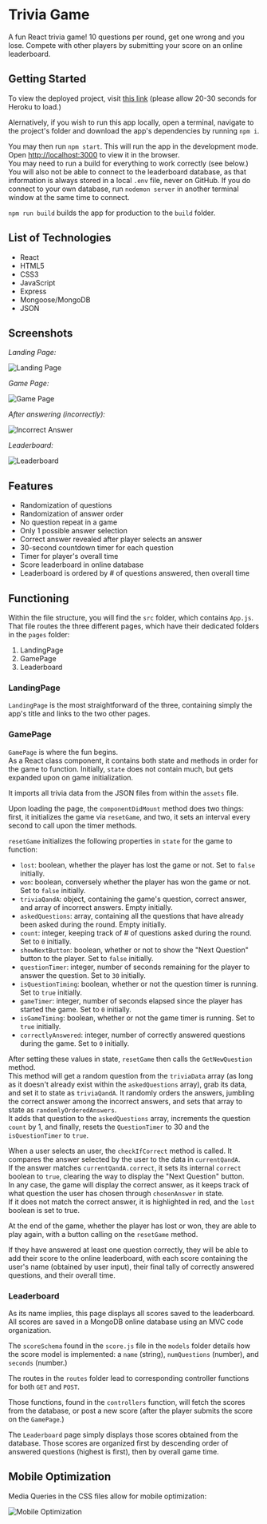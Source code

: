 # Trivia Game

A fun React trivia game! 10 questions per round, get one wrong and you lose. Compete with other players by submitting your score on an online leaderboard.

## Getting Started

To view the deployed project, visit [this link](https://trivia-tandem.herokuapp.com/) (please allow 20-30 seconds for Heroku to load.)

Alernatively, if you wish to run this app locally, open a terminal, navigate to the project's folder and download the app's dependencies by running `npm i`.

You may then run `npm start`. This will run the app in the development mode.\
Open [http://localhost:3000](http://localhost:3000) to view it in the browser.\
You may need to run a build for everything to work correctly (see below.)\
You will also not be able to connect to the leaderboard database, as that information is always stored in a local `.env` file, never on GitHub. If you do connect to your own database, run `nodemon server` in another terminal window at the same time to connect.

`npm run build` builds the app for production to the `build` folder.

## List of Technologies

* React
* HTML5
* CSS3
* JavaScript
* Express
* Mongoose/MongoDB
* JSON

## Screenshots

*Landing Page:*

![Landing Page](https://i.imgur.com/VHOyrGV.jpg)


*Game Page:*

![Game Page](https://i.imgur.com/i8Alac9.jpg)


*After answering (incorrectly):*

![Incorrect Answer](https://i.imgur.com/7wQCPS1.png)


*Leaderboard:*

![Leaderboard](https://i.imgur.com/yI1FJh4.png)

## Features

* Randomization of questions
* Randomization of answer order
* No question repeat in a game
* Only 1 possible answer selection
* Correct answer revealed after player selects an answer
* 30-second countdown timer for each question
* Timer for player's overall time 
* Score leaderboard in online database
* Leaderboard is ordered by # of questions answered, then overall time

## Functioning

Within the file structure, you will find the `src` folder, which contains `App.js`. That file routes the three different pages, which have their dedicated folders in the `pages` folder:

1. LandingPage
2. GamePage
3. Leaderboard

### LandingPage

`LandingPage` is the most straightforward of the three, containing simply the app's title and links to the two other pages.

### GamePage

`GamePage` is where the fun begins.\
As a React class component, it contains both state and methods in order for the game to function. Initially, `state` does not contain much, but gets expanded upon on game initialization.

It imports all trivia data from the JSON files from within the `assets` file.

Upon loading the page, the `componentDidMount` method does two things: first, it initializes the game via `resetGame`, and two, it sets an interval every second to call upon the timer methods.

`resetGame` initializes the following properties in `state` for the game to function:

* `lost`: boolean, whether the player has lost the game or not. Set to `false` initially.
* `won`: boolean, conversely whether the player has won the game or not. Set to `false` initially.
* `triviaQandA`: object, containing the game's question, correct answer, and array of incorrect answers. Empty initially.
* `askedQuestions`: array, containing all the questions that have already been asked during the round. Empty initially.
* `count`: integer, keeping track of # of questions asked during the round. Set to `0` initially.
* `showNextButton`: boolean, whether or not to show the "Next Question" button to the player. Set to `false` initially.
* `questionTimer`: integer, number of seconds remaining for the player to answer the question. Set to `30` initially.
* `isQuestionTiming`: boolean, whether or not the question timer is running. Set to `true` initially.
* `gameTimer`: integer, number of seconds elapsed since the player has started the game. Set to `0` initially.
* `isGameTiming`: boolean, whether or not the game timer is running. Set to `true` initially.
* `correctlyAnswered`: integer, number of correctly answered questions during the game. Set to `0` initially.

After setting these values in state, `resetGame` then calls the `GetNewQuestion` method.\
This method will get a random question from the `triviaData` array (as long as it doesn't already exist within the `askedQuestions` array), grab its data, and set it to state as `triviaQandA`. It randomly orders the answers, jumbling the correct answer among the incorrect answers, and sets that array to state as `randomlyOrderedAnswers`.\
It adds that question to the `askedQuestions` array, increments the question `count` by 1, and finally, resets the `QuestionTimer` to 30 and the `isQuestionTimer` to `true`.

When a user selects an user, the `checkIfCorrect` method is called. It compares the answer selected by the user to the data in `currentQandA`. \
If the answer matches `currentQandA.correct`, it sets its internal `correct` boolean to `true`, clearing the way to display the "Next Question" button. \
In any case, the game will display the correct answer, as it keeps track of what question the user has chosen through `chosenAnswer` in state. \
If it does not match the correct answer, it is highlighted in red, and the `lost` boolean is set to true.

At the end of the game, whether the player has lost or won, they are able to play again, with a button calling on the `resetGame` method.

If they have answered at least one question correctly, they will be able to add their score to the online leaderboard, with each score containing the user's name (obtained by user input), their final tally of correctly answered questions, and their overall time.

### Leaderboard

As its name implies, this page displays all scores saved to the leaderboard. All scores are saved in a MongoDB online database using an MVC code organization. 

The `scoreSchema` found in the `score.js` file in the `models` folder details how the score model is implemented: a `name` (string), `numQuestions` (number), and `seconds` (number.)

The routes in the `routes` folder lead to corresponding controller functions for both `GET` and `POST`.

Those functions, found in the `controllers` function, will fetch the scores from the database, or post a new score (after the player submits the score on the `GamePage`.)

The `Leaderboard` page simply displays those scores obtained from the database. Those scores are organized first by descending order of answered questions (highest is first), then by overall game time.


## Mobile Optimization

Media Queries in the CSS files allow for mobile optimization:

![Mobile Optimization](https://i.imgur.com/9UXh6jv.png)




